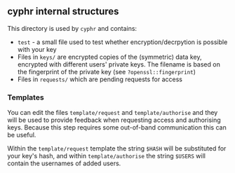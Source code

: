 ## cyphr internal structures

This directory is used by `cyphr` and contains:

* `test` - a small file used to test whether encryption/decrpytion is possible with your key
* Files in `keys/` are encrypted copies of the (symmetric) data key, encrypted with different users' private keys.  The filename is based on the fingerprint of the private key (see `?openssl::fingerprint`)
* Files in `requests/` which are pending requests for access

### Templates

You can edit the files `template/request` and `template/authorise` and they will be used to provide feedback when requesting access and authorising keys.  Because this step requires some out-of-band communication this can be useful.

Within the `template/request` template the string `$HASH` will be substituted for your key's hash, and within `template/authorise` the string `$USERS` will contain the usernames of added users.
